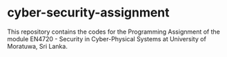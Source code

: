 # cyber-security-assignment

This repository contains the codes for the Programming Assignment of the module EN4720 - Security in Cyber-Physical Systems at University of Moratuwa, Sri Lanka.